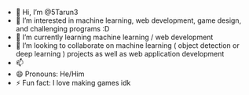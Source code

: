 - 👋 Hi, I’m @5Tarun3
- 👀 I’m interested in machine learning, web development, game design, and challenging programs :D
- 🌱 I’m currently learning machine learning / web development
- 💞️ I’m looking to collaborate on machine learning ( object detection or deep learning ) projects as well as web application development
- 📫 
- 😄 Pronouns: He/Him
- ⚡ Fun fact: I love making games idk

<!---
5Tarun3/5Tarun3 is a ✨ special ✨ repository because its `README.md` (this file) appears on your GitHub profile.
You can click the Preview link to take a look at your changes.
--->
